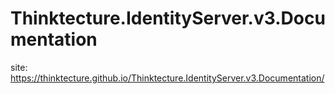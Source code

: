 Thinktecture.IdentityServer.v3.Documentation
============================================

site: https://thinktecture.github.io/Thinktecture.IdentityServer.v3.Documentation/
